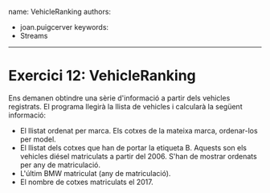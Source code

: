 name: VehicleRanking
authors: 
  - joan.puigcerver
keywords:
  - Streams
---
# Exercici 12: VehicleRanking
Ens demanen obtindre una sèrie d'informació a partir dels vehicles registrats. El programa llegirà la llista de vehicles i calcularà la següent informació:

- El llistat ordenat per marca. Els cotxes de la mateixa marca, ordenar-los per model.
- El llistat dels cotxes que han de portar la etiqueta B. Aquests son els vehicles diésel matriculats a partir del 2006. S'han de mostrar ordenats per any de matriculació.
- L'últim BMW matriculat (any de matriculació).
- El nombre de cotxes matriculats el 2017.
